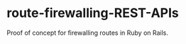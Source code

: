 route-firewalling-REST-APIs
============

Proof of concept for firewalling routes in Ruby on Rails.
